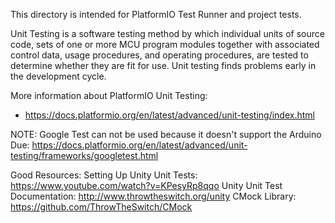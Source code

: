 
This directory is intended for PlatformIO Test Runner and project tests.

Unit Testing is a software testing method by which individual units of
source code, sets of one or more MCU program modules together with associated
control data, usage procedures, and operating procedures, are tested to
determine whether they are fit for use. Unit testing finds problems early
in the development cycle.

More information about PlatformIO Unit Testing:
- https://docs.platformio.org/en/latest/advanced/unit-testing/index.html

NOTE:
Google Test can not be used because it doesn't support the Arduino Due: https://docs.platformio.org/en/latest/advanced/unit-testing/frameworks/googletest.html


Good Resources:
Setting Up Unity Unit Tests:
https://www.youtube.com/watch?v=KPesyRp8qqo
Unity Unit Test Documentation:
http://www.throwtheswitch.org/unity
CMock Library:
https://github.com/ThrowTheSwitch/CMock